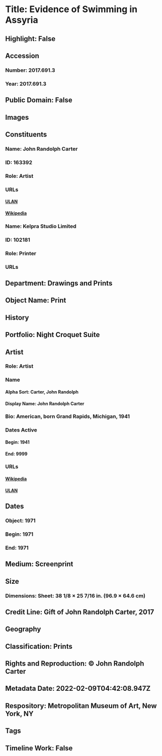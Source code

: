 # Title: Evidence of Swimming in Assyria
## Highlight: False
## Accession
### Number: 2017.691.3
### Year: 2017.691.3
## Public Domain: False
## Images
## Constituents
### Name: John Randolph Carter
### ID: 163392
### Role: Artist
### URLs
#### [ULAN](http://vocab.getty.edu/page/ulan/500524284)
#### [Wikipedia](https://www.wikidata.org/wiki/Q105810886)
### Name: Kelpra Studio Limited
### ID: 102181
### Role: Printer
### URLs
## Department: Drawings and Prints
## Object Name: Print
## History
## Portfolio: Night Croquet Suite
## Artist
### Role: Artist
### Name
#### Alpha Sort: Carter, John Randolph
#### Display Name: John Randolph Carter
### Bio: American, born Grand Rapids, Michigan, 1941
### Dates Active
#### Begin: 1941
#### End: 9999
### URLs
#### [Wikipedia](https://www.wikidata.org/wiki/Q105810886)
#### [ULAN](http://vocab.getty.edu/page/ulan/500524284)
## Dates
### Object: 1971
### Begin: 1971
### End: 1971
## Medium: Screenprint
## Size
### Dimensions: Sheet: 38 1/8 × 25 7/16 in. (96.9 × 64.6 cm)
## Credit Line: Gift of John Randolph Carter, 2017
## Geography
## Classification: Prints
## Rights and Reproduction: © John Randolph Carter
## Metadata Date: 2022-02-09T04:42:08.947Z
## Respository: Metropolitan Museum of Art, New York, NY
## Tags
## Timeline Work: False